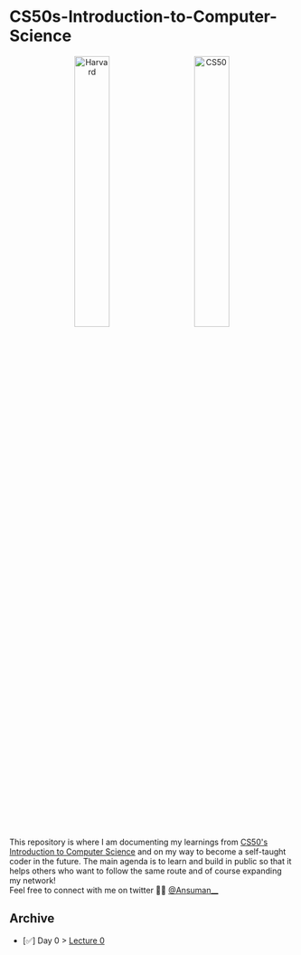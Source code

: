 # CS50s-Introduction-to-Computer-Science

<p align="center">
  <img alt="Harvard" src="https://upload.wikimedia.org/wikipedia/en/thumb/2/29/Harvard_shield_wreath.svg/1024px-Harvard_shield_wreath.svg.png" width="35%" height="35%">
&nbsp; &nbsp; &nbsp; &nbsp;
  <img alt="CS50" src="[https://soundcloud.com/cs50](https://media.cnn.com/api/v1/images/stellar/prod/140311191934-04-memes-restricted.jpg?q=w_2000,h_1125,x_0,y_0,c_fill/w_480)" width="35%" height="35%">
</p>

This repository is where I am documenting my learnings from [CS50's Introduction to Computer Science](https://cs50.harvard.edu/x/2022/) and on my way to become a self-taught coder in the future. The main agenda is to learn and build in public so that it helps others who want to follow the same route and of course expanding my network! <br />
Feel free to connect with me on twitter 👋🏻 [@Ansuman__](https://twitter.com/Ansuman__)

## Archive

- [✅] Day 0 > [Lecture 0](Archive/day0.md)
